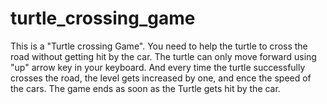 # turtle_crossing_game
This is a "Turtle crossing Game". You need to help the turtle to cross the road without getting hit by the car. The turtle can only move forward using "up" arrow key in your keyboard. And every time the turtle successfully crosses the road, the level gets increased by one, and ence the speed of the cars. The game ends as soon as the Turtle gets hit by the car. 
